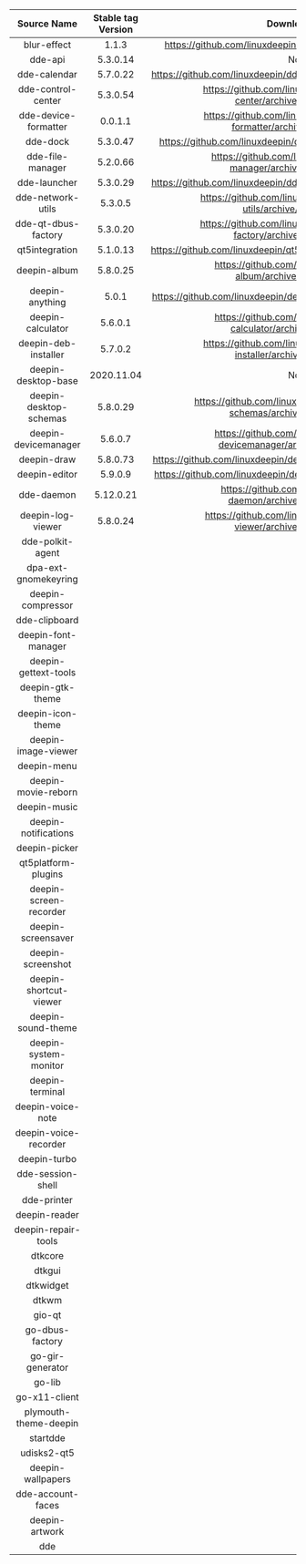 |      Source Name       | Stable tag Version |                        Download Link                         |
| :--------------------: | :----------------: | :----------------------------------------------------------: |
|      blur-effect       |       1.1.3        | https://github.com/linuxdeepin/blur-effect/archive/1.1.3.tar.gz |
|        dde-api         |      5.3.0.14      |                             None                             |
|      dde-calendar      |      5.7.0.22      | https://github.com/linuxdeepin/dde-calendar/archive/5.7.0.22.tar.gz |
|   dde-control-center   |      5.3.0.54      | https://github.com/linuxdeepin/dde-control-center/archive/5.3.0.54.tar.gz |
|  dde-device-formatter  |      0.0.1.1       | https://github.com/linuxdeepin/dde-device-formatter/archive/0.0.1.1.tar.gz |
|        dde-dock        |      5.3.0.47      | https://github.com/linuxdeepin/dde-dock/archive/5.3.0.47.tar.gz |
|    dde-file-manager    |      5.2.0.66      | https://github.com/linuxdeepin/dde-file-manager/archive/5.2.0.66.tar.gz |
|      dde-launcher      |      5.3.0.29      | https://github.com/linuxdeepin/dde-launcher/archive/5.3.0.29.tar.gz |
|   dde-network-utils    |      5.3.0.5       | https://github.com/linuxdeepin/dde-network-utils/archive/5.3.0.5.tar.gz |
|  dde-qt-dbus-factory   |      5.3.0.20      | https://github.com/linuxdeepin/dde-qt-dbus-factory/archive/5.3.0.20.tar.gz |
|     qt5integration     |      5.1.0.13      | https://github.com/linuxdeepin/qt5integration/archive/5.1.0.13.tar.gz |
|      deepin-album      |      5.8.0.25      | https://github.com/linuxdeepin/deepin-album/archive/5.8.0.25.tar.gz |
|    deepin-anything     |       5.0.1        | https://github.com/linuxdeepin/deepin-anything/archive/5.0.1.tar.gz |
|   deepin-calculator    |      5.6.0.1       | https://github.com/linuxdeepin/deepin-calculator/archive/5.6.0.1.tar.gz |
|  deepin-deb-installer  |      5.7.0.2       | https://github.com/linuxdeepin/deepin-deb-installer/archive/5.7.0.2.tar.gz |
|  deepin-desktop-base   |     2020.11.04     |                             None                             |
| deepin-desktop-schemas |      5.8.0.29      | https://github.com/linuxdeepin/deepin-desktop-schemas/archive/5.8.0.29.tar.gz |
|  deepin-devicemanager  |      5.6.0.7       | https://github.com/linuxdeepin/deepin-devicemanager/archive/5.6.0.7.tar.gz |
|      deepin-draw       |      5.8.0.73      | https://github.com/linuxdeepin/deepin-draw/archive/5.8.0.73.tar.gz |
|     deepin-editor      |      5.9.0.9       | https://github.com/linuxdeepin/deepin-editor/archive/5.9.0.9.tar.gz |
|       dde-daemon       |     5.12.0.21      | https://github.com/linuxdeepin/dde-daemon/archive/5.12.0.21.tar.gz |
|   deepin-log-viewer    |      5.8.0.24      | https://github.com/linuxdeepin/deepin-log-viewer/archive/5.8.0.24.tar.gz |
|    dde-polkit-agent    |                    |                                                              |
|  dpa-ext-gnomekeyring  |                    |                                                              |
|   deepin-compressor    |                    |                                                              |
|     dde-clipboard      |                    |                                                              |
|  deepin-font-manager   |                    |                                                              |
|  deepin-gettext-tools  |                    |                                                              |
|    deepin-gtk-theme    |                    |                                                              |
|   deepin-icon-theme    |                    |                                                              |
|  deepin-image-viewer   |                    |                                                              |
|      deepin-menu       |                    |                                                              |
|  deepin-movie-reborn   |                    |                                                              |
|      deepin-music      |                    |                                                              |
|  deepin-notifications  |                    |                                                              |
|     deepin-picker      |                    |                                                              |
|  qt5platform-plugins   |                    |                                                              |
| deepin-screen-recorder |                    |                                                              |
|   deepin-screensaver   |                    |                                                              |
|   deepin-screenshot    |                    |                                                              |
| deepin-shortcut-viewer |                    |                                                              |
|   deepin-sound-theme   |                    |                                                              |
| deepin-system-monitor  |                    |                                                              |
|    deepin-terminal     |                    |                                                              |
|   deepin-voice-note    |                    |                                                              |
| deepin-voice-recorder  |                    |                                                              |
|      deepin-turbo      |                    |                                                              |
|   dde-session-shell    |                    |                                                              |
|      dde-printer       |                    |                                                              |
|     deepin-reader      |                    |                                                              |
|  deepin-repair-tools   |                    |                                                              |
|        dtkcore         |                    |                                                              |
|         dtkgui         |                    |                                                              |
|       dtkwidget        |                    |                                                              |
|         dtkwm          |                    |                                                              |
|         gio-qt         |                    |                                                              |
|    go-dbus-factory     |                    |                                                              |
|    go-gir-generator    |                    |                                                              |
|         go-lib         |                    |                                                              |
|     go-x11-client      |                    |                                                              |
| plymouth-theme-deepin  |                    |                                                              |
|        startdde        |                    |                                                              |
|      udisks2-qt5       |                    |                                                              |
|   deepin-wallpapers    |                    |                                                              |
|   dde-account-faces    |                    |                                                              |
|     deepin-artwork     |                    |                                                              |
|          dde           |                    |                                                              |

